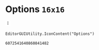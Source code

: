 # Options `16x16`
<img src="/img/Options.png" width=16 height=16>

``` CSharp
EditorGUIUtility.IconContent("Options")
```
```
6072541640860841482
```
